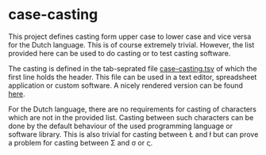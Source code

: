 # case-casting

This project defines casting form upper case to lower case and vice versa for
the Dutch language. This is of course extremely trivial. However, the list
provided here can be used to do casting or to test casting software.

The casting is defined in the tab-seprated file [case-casting.tsv](https://raw.githubusercontent.com/OpenTaal/case-casting/master/case-casting.tsv) of which the first line holds the header. This file can be used in a text editor, spreadsheet application or custom software. A nicely rendered version
can be found [here](https://github.com/OpenTaal/case-casting/blob/master/case-casting.tsv).

For the Dutch language, there are no requirements for casting of characters which
are not in the provided list. Casting between such characters can be done
by the default behaviour of the used programming language or software library.
This is also trivial for casting between Ł and ł but can prove a problem for
casting between Σ and σ or ς.
